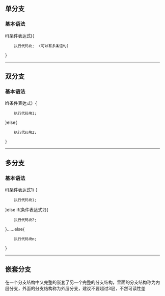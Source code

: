 ## 单分支

### 基本语法

if(条件表达式){

		执行代码块;	(可以有多条语句)

}

***

## 双分支

### 基本语法

if(条件表达式）{

		执行代码块1;

}else{

		执行代码块2;

}

***

## 多分支

### 基本语法

if(条件表达式1)  {

		执行代码块1;

}else if(条件表达式2){

		执行代码块2;

}......else{

		执行代码块n;

}

***

## 嵌套分支

在一个分支结构中又完整的嵌套了另一个完整的分支结构，里面的分支结构称为内层分支，外面的分支结构称为外层分支，建议不要超过3层，不然可读性差
